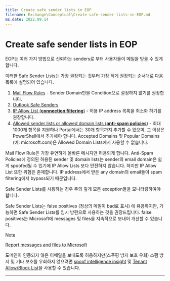 ```yaml
---
title: Create safe sender lists in EOP
filename: Exchange\Conceptual\Create-safe-sender-lists-in-EOP.md
ms.date: 2022.09.14
---
```


# Create safe sender lists in EOP

EOP는 여러 가지 방법으로 신뢰하는 senders로 부터 사용자들이 메일을 받을 수 있게 합니다.

이러한 Safe Sender Lists는 가장 권장되는 것부터 가장 적게 권장되는 순서대로 다음 목록에 설명되어 있습니다.

1. [Mail Flow Rules](https://docs.microsoft.com/en-us/microsoft-365/security/office-365-security/create-safe-sender-lists-in-office-365?view=o365-worldwide#recommended-use-mail-flow-rules) - Sender Domain만을 Condition으로 설정하지 않기를 권장합니다.
1. [Outlook Safe Senders](https://docs.microsoft.com/en-us/microsoft-365/security/office-365-security/create-safe-sender-lists-in-office-365?view=o365-worldwide#use-outlook-safe-senders)
1. [IP Allow List (**connection filtering**)](https://docs.microsoft.com/en-us/microsoft-365/security/office-365-security/create-safe-sender-lists-in-office-365?view=o365-worldwide#use-the-ip-allow-list) - 허용 IP address 목록을 최소화 하기를 권장합니다.
1. [Allowed sender lists or allowed domain lists (**anti-spam policies**)](https://docs.microsoft.com/en-us/microsoft-365/security/office-365-security/create-safe-sender-lists-in-office-365?view=o365-worldwide#use-allowed-sender-lists-or-allowed-domain-lists) - 최대 1000개 항목을 지원하나 Portal에서는 30개 항목까지 추가할 수 있으며, 그 이상은 PowerShell에서 추가해야 합니다. Accepted Domains 및 Popular Domains (예: microsoft.com)은 Allowed Domain Lists에서 사용할 수 없습니다.

Mail Flow Rule은 가장 유연하게 올바른 메시지만 허용되게 합니다.  Anti-Spam Policies에 정의된 허용된 sender 및 domain lists는 sender의 email domain은 쉽게 spoofed될 수 있기에  IP Allow Lists 보다 안전하지 않습니다. 하지만 IP Allow List 또한 위험은 존재합니다. IP address에서 받은 any domain의 email들이 spam filtering에서 bypass되기 때문입니다.

Safe Sender Lists를 사용하는 경우 주의 깊게 모든 exception들을 모니터링하여야 합니다.

Safe Sender Lists는 false positives (정상의 메일이 bad로 표시) 에 유용하지만, 가능하면 Safe Sender Lists를 임시 방편으로 사용하는 것을 권장드립니다.  false positives는 Microsoft에 messages 및 files을 지속적으로 보내어 개선할 수 있습니다.

> [!NOTE] 
> [Report messages and files to Microsoft](https://docs.microsoft.com/en-us/microsoft-365/security/office-365-security/report-junk-email-messages-to-microsoft?view=o365-worldwide)

도메인이 인증되지 않은 이메일을 보내도록 허용하지만(스푸핑 방지 보호 우회) 스팸 방지 및 기타 보호를 우회하지 않으려면 [spoof intelligence insight](https://docs.microsoft.com/en-us/microsoft-365/security/office-365-security/learn-about-spoof-intelligence?view=o365-worldwide) 및 [Tenant Allow/Block List](https://docs.microsoft.com/en-us/microsoft-365/security/office-365-security/manage-tenant-allow-block-list?view=o365-worldwide)을 사용할 수 있습니다.

---
